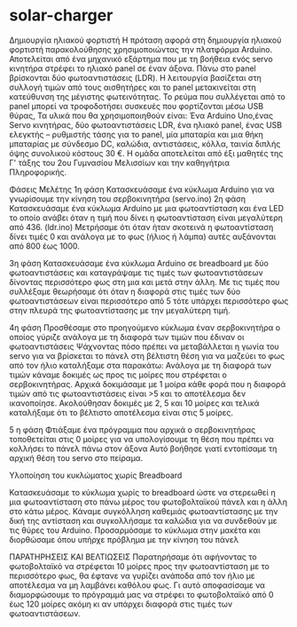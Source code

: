 # solar-charger
Δημιουργία ηλιακού φορτιστή
Η πρόταση αφορά στη δημιουργία ηλιακού φορτιστή παρακολούθησης χρησιμοποιώντας την πλατφόρμα Arduino.
Αποτελείται από ένα μηχανικό εξάρτημα που με τη βοήθεια ενός servo κινητήρα στρέφει το ηλιακό panel σε έναν άξονα.
Πάνω στο panel βρίσκονται δύο φωτοαντιστάσεις (LDR).
Η λειτουργία βασίζεται στη συλλογή τιμών από τους αισθητήρες και το panel μετακινείται στη κατεύθυνση της μέγιστης φωτεινότητας. Το ρεύμα που συλλέγεται από το panel μπορεί να τροφοδοτήσει συσκευές που φορτίζονται μέσω USB θύρας,
Τα υλικά που θα χρησιμοποιηθούν είναι: Ένα Arduino Uno,ένας Servo κινητήρας, δύο φωτοαντιστάσεις LDR, ένα ηλιακό panel, ένας USB ελεγκτής – ρυθμιστής τάσης για το panel, μία μπαταρία και μια θήκη μπαταρίας με σύνδεσμο DC, καλώδια, αντιστάσεις, κόλλα, ταινία διπλής όψης συνολικού κόστους 30 €.
Η ομάδα αποτελείται από έξι μαθητές της Γ' τάξης του 2ου Γυμνασίου Μελισσίων και την καθηγήτρια Πληροφορικής.

Φάσεις Μελέτης
1η φάση
Κατασκευάσαμε ένα κύκλωμα Arduino για να γνωρίσουμε την κίνηση του σερβοκινητήρα (servo.ino)
2η φάση
Κατασκευάσαμε ένα κύκλωμα Arduino με μια φωτοαντίσταση και ένα LED το οποίο ανάβει όταν η τιμή που δίνει η φωτοαντίσταση είναι μεγαλύτερη από 436. (ldr.ino)
Μετρήσαμε ότι όταν ήταν σκοτεινά η  φωτοαντίσταση δίνει τιμές 0 και ανάλογα με το φως (ήλιος ή λάμπα) αυτές  αυξάνονται  από 800 έως 1000.

3η φάση
Κατασκευάσαμε ένα κύκλωμα Arduino σε breadboard με δύο φωτοαντιστάσεις και καταγράψαμε τις τιμές των φωτοαντιστάσεων δίνοντας περισσότερο φως στη μια και μετά στην άλλη. 
Με τις τιμές που συλλέξαμε θεωρήσαμε  ότι όταν η διαφορά  στις τιμές των δύο φωτοαντιστάσεων είναι περισσότερο από 5 τότε υπάρχει περισσότερο φως στην πλευρά της φωτοαντίστασης με την μεγαλύτερη τιμή. 

4η φάση
Προσθέσαμε στο προηγούμενο κύκλωμα έναν σερβοκινητήρα ο οποίος γύριζε ανάλογα με τη διαφορά των τιμών που έδιναν οι φωτοαντιστάσεις
Ψάχνοντας πόσο πρέπει να μεταβάλλεται η γωνία του servo για να βρίσκεται το πάνελ στη βέλτιστη θέση για να μαζεύει το φως από τον ήλιο καταλήξαμε στα παρακάτω:
Ανάλογα με τη διαφορά των τιμών κάναμε δοκιμές ως προς τις μοίρες που στρέφεται ο σερβοκινητήρας. 
Αρχικά δοκιμάσαμε με 1 μοίρα κάθε φορά που η διαφορά τιμών από τις φωτοαντιστάσεις είναι >5 και το αποτέλεσμα δεν ικανοποίησε. 
Ακολούθησαν δοκιμές με 2, 5 και 10 μοίρες και τελικά καταλήξαμε ότι το βέλτιστο αποτέλεσμα είναι στις 5 μοίρες.

5 η φάση
Φτιάξαμε ένα πρόγραμμα που αρχικά ο σερβοκινητήρας τοποθετείται  στις 0 μοίρες για να υπολογίσουμε τη θέση που πρέπει να κολλήσει το πάνελ πάνω στον άξονα
Αυτό βοήθησε γιατί εντοπίσαμε τη αρχική θέση του servo στο πείραμα.

Υλοποίηση του κυκλώματος χωρίς Breadboard

Κατασκευάσαμε το κύκλωμα χωρίς το breadboard ώστε να στερεωθεί η μια  φωτοαντίσταση  στο πάνω μέρος του φωτοβολταϊκού πάνελ και η άλλη στο κάτω μέρος. 
Κάναμε συγκόλληση καθεμιάς φωτοαντίστασης με την δική της αντίσταση και συγκολλήσαμε τα καλώδια για να συνδεθούν με τις θύρες του Arduino.
Προσαρμόσαμε το κύκλωμα στην μακέτα και διορθώσαμε όπου υπήρχε πρόβλημα με την κίνηση του πάνελ

ΠΑΡΑΤΗΡΗΣΕΙΣ ΚΑΙ ΒΕΛΤΙΩΣΕΙΣ
Παρατηρήσαμε ότι αφήνοντας το φωτοβολταϊκό να στρέφεται 10 μοίρες προς την φωτοαντίσταση με το περισσότερο φως, θα έφτανε να γυρίζει ανάποδα  από τον ήλιο με αποτέλεσμα να μη λαμβάνει καθόλου φως. 
Γι αυτό αποφασίσαμε να διαμορφώσουμε το πρόγραμμά μας να στρέφει το φωτοβολταϊκό από 0 έως 120  μοίρες ακόμη κι αν υπάρχει διαφορά στις τιμές των φωτοαντιστάσεων.

